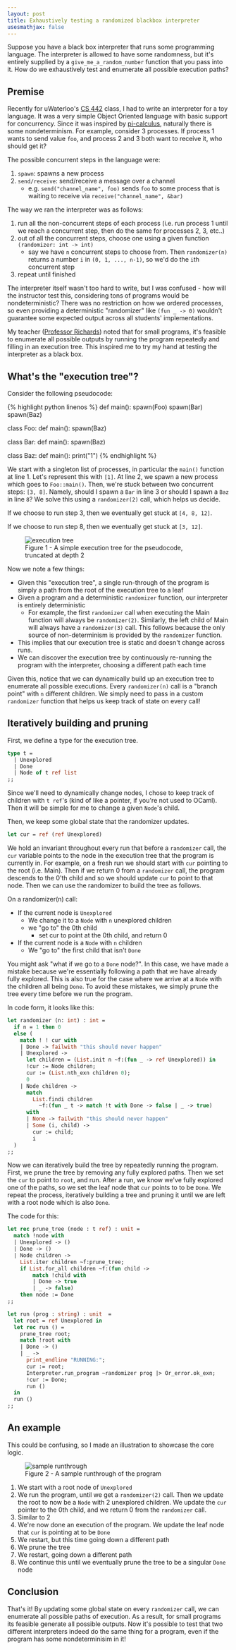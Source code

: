 ```yaml
---
layout: post
title: Exhaustively testing a randomized blackbox interpreter
usesmathjax: false
---
```

Suppose you have a black box interpreter that runs some programming language. The interpreter is allowed to have some randomness, but it's entirely supplied by a `give_me_a_random_number` function that you pass into it. How do we exhaustively test and enumerate all possible execution paths?

## Premise

Recently for uWaterloo's [CS 442](https://student.cs.uwaterloo.ca/~cs442/W21/) class, I had to write an interpreter for a toy language.
It was a very simple Object Oriented language with basic support for concurrency.
Since it was inspired by [pi-calculus](https://en.wikipedia.org/wiki/Π-calculus), naturally there is some nondeterminism.
For example, consider 3 processes.
If process 1 wants to send value `foo`, and process 2 and 3 both want to receive it, who should get it?

The possible concurrent steps in the language were:

1. `spawn`: spawns a new process
2. `send/receive`: send/receive a message over a channel
   * e.g. `send("channel_name", foo)` sends `foo` to some process that is waiting to receive via `receive("channel_name", &bar)`

The way we ran the interpreter was as follows:

1. run all the non-concurrent steps of each process (i.e. run process 1 until we reach a concurrent step, then do the same for processes 2, 3, etc..)
2. out of all the concurrent steps, choose one using a given function `(randomizer: int -> int)`
   * say we have `n` concurrent steps to choose from. Then `randomizer(n)` returns a number `i` in `(0, 1, ..., n-1)`, so we'd do the `i`th concurrent step
3. repeat until finished

The interpreter itself wasn't too hard to write, but I was confused - how will the instructor test this, considering tons of programs would be nondeterministic? There was no restriction on how we ordered processes, so even providing a deterministic "randomizer" like `(fun _ -> 0)` wouldn't guarantee some expected output across all students' implementations. 

My teacher ([Professor Richards](https://the.gregor.institute)) noted that for small programs, it's feasible to enumerate all possible outputs by running the program repeatedly and filling in an execution tree. This inspired me to try my hand at testing the interpreter as a black box.

## What's the "execution tree"?

Consider the following pseudocode:

{% highlight python linenos %}
def main():
    spawn(Foo)
    spawn(Bar)
    spawn(Baz)

class Foo:
    def main():
        spawn(Baz)

class Bar:
    def main():
        spawn(Baz)

class Baz:
    def main():
        print("1")
{% endhighlight %}

We start with a singleton list of processes, in particular the `main()` function at line 1.
Let's represent this with `[1]`.
At line 2, we spawn a new process which goes to `Foo::main()`.
Then, we're stuck between two concurrent steps: `[3, 8]`.
Namely, should I spawn a `Bar` in line 3 or should I spawn a `Baz` in line `8`?
We solve this using a `randomizer(2)` call, which helps us decide.

If we choose to run step 3, then we eventually get stuck at `[4, 8, 12]`.

If we choose to run step 8, then we eventually get stuck at `[3, 12]`.

<figure class="fig">
    <img src="/assets/images/2021-04-28-exhaustive-blackbox-interpreter/image-20210428184554691.png" alt="execution tree">
    <figcaption>Figure 1 - A simple execution tree for the pseudocode, truncated at depth 2</figcaption>
</figure>

Now we note a few things:

* Given this "execution tree", a single run-through of the program is simply a path from the root of the execution tree to a leaf
* Given a program and a deterministic `randomizer` function, our interpreter is entirely deterministic
  * For example, the first `randomizer` call when executing the Main function will always be `randomizer(2)`. Similarly, the left child of Main will always have a `randomizer(3)` call. This follows because the only source of non-determinism is provided by the `randomizer` function.
* This implies that our execution tree is static and doesn't change across runs.
* We can discover the execution tree by continuously re-running the program with the interpreter, choosing a different path each time

Given this, notice that we can dynamically build up an execution tree to enumerate all possible executions. Every `randomizer(n)` call is a "branch point" with `n` different children. We simply need to pass in a custom `randomizer` function that helps us keep track of state on every call!

## Iteratively building and pruning

First, we define a type for the execution tree.

```ocaml
type t =
  | Unexplored
  | Done
  | Node of t ref list
;;
```

Since we'll need to dynamically change nodes, I chose to keep track of children with `t ref`'s (kind of like a pointer, if you're not used to OCaml). Then it will be simple for me to change a given `Node`'s child. 

Then, we keep some global state that the randomizer updates.

```ocaml
let cur = ref (ref Unexplored)
```

We hold an invariant throughout every run that before a `randomizer` call, the `cur` variable points to the node in the execution tree that the program is currently in. For example, on a fresh run we should start with `cur` pointing to the root (i.e. Main). Then if we return 0 from a `randomizer` call, the program descends to the 0'th child and so we should update `cur` to point to that node. Then we can use the randomizer to build the tree as follows.

On a randomizer(n) call:

* If the current node is `Unexplored`
  * We change it to a `Node` with `n` unexplored children
  * we "go to" the 0th child
    * set cur to point at the 0th child, and return 0
* If the current node is a `Node` with `n` children
  * We "go to" the first child that isn't `Done`

You might ask "what if we go to a `Done` node?". In this case, we have made a mistake because we're essentially following a path that we have already fully explored. This is also true for the case where we arrive at a `Node` with the children all being `Done`. To avoid these mistakes, we simply prune the tree every time before we run the program.

In code form, it looks like this:

```ocaml
let randomizer (n: int) : int =
  if n = 1 then 0
  else (
    match ! ! cur with
    | Done -> failwith "this should never happen"
    | Unexplored ->
      let children = (List.init n ~f:(fun _ -> ref Unexplored)) in
      !cur := Node children;
      cur := (List.nth_exn children 0);
      0
    | Node children ->
      match
        List.findi children
          ~f:(fun _ t -> match !t with Done -> false | _ -> true)
      with
      | None -> failwith "this should never happen"
      | Some (i, child) ->
        cur := child;
        i
  )
;;
```

Now we can iteratively build the tree by repeatedly running the program. First, we prune the tree by removing any fully explored paths. Then we set the `cur` to point to `root`, and run. After a run, we know we've fully explored one of the paths, so we set the leaf node that `cur` points to to be `Done`. We repeat the process, iteratively building a tree and pruning it until we are left with a root node which is also `Done`. 

The code for this:

```ocaml
let rec prune_tree (node : t ref) : unit =
  match !node with
  | Unexplored -> ()
  | Done -> ()
  | Node children ->
    List.iter children ~f:prune_tree;
    if List.for_all children ~f:(fun child ->
        match !child with
        | Done -> true
        | _ -> false)
    then node := Done
;;

let run (prog : string) : unit  =
  let root = ref Unexplored in
  let rec run () =
    prune_tree root;
    match !root with
    | Done -> ()
    | _ ->
      print_endline "RUNNING:";
      cur := root;
      Interpreter.run_program ~randomizer prog |> Or_error.ok_exn;
      !cur := Done;
      run ()
  in
  run ()
;;
```

## An example

This could be confusing, so I made an illustration to showcase the core logic.

<figure class="fig">
    <img src="/assets/images/2021-04-28-exhaustive-blackbox-interpreter/image-20210428184646857.png" alt="sample runthrough">
    <figcaption>Figure 2 - A sample runthrough of the program</figcaption>
</figure>

1. We start with a root node of `Unexplored`
2. We run the program, until we get a `randomizer(2)` call. Then we update the root to now be a `Node` with 2 unexplored children. We update the `cur` pointer to the 0th child, and we return 0 from the `randomizer` call.
3. Similar to 2
4. We're now done an execution of the program. We update the leaf node that `cur` is pointing at to be `Done`
5. We restart, but this time going down a different path
6. We prune the tree
7. We restart, going down a different path
8. We continue this until we eventually prune the tree to be a singular `Done` node

## Conclusion

That's it! By updating some global state on every `randomizer` call, we can enumerate all possible paths of execution. As a result, for small programs its feasible generate all possible outputs. Now it's possible to test that two different interpreters indeed do the same thing for a program, even if the program has some nondeterminisim in it!

